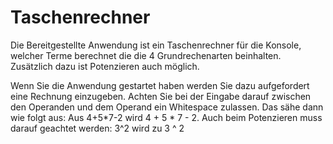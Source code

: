 # Taschenrechner

Die Bereitgestellte Anwendung ist ein Taschenrechner für die Konsole, welcher Terme berechnet die die 4 Grundrechenarten beinhalten. 
Zusätzlich dazu ist Potenzieren auch möglich. 

Wenn Sie die Anwendung gestartet haben werden Sie dazu aufgefordert eine Rechnung einzugeben.
Achten Sie bei der Eingabe darauf zwischen den Operanden und dem Operand ein Whitespace zulassen. Das sähe dann wie folgt aus:
Aus 4+5*7-2 wird 4 + 5 * 7 - 2.
Auch beim Potenzieren muss darauf geachtet werden:
3^2 wird zu 3 ^ 2
